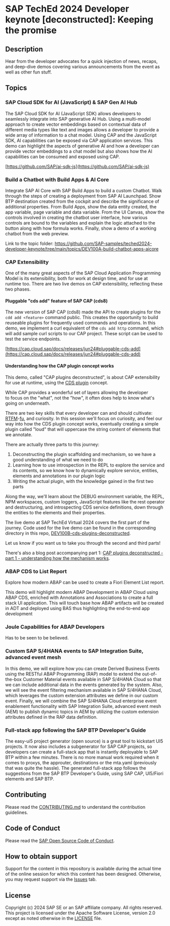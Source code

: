 # SAP TechEd 2024 Developer keynote [deconstructed]: Keeping the promise

## Description

Hear from the developer advocates for a quick injection of news, recaps, and deep-dive demos covering various announcements from the event as well as other fun stuff.

## Topics

### SAP Cloud SDK for AI (JavaScript) & SAP Gen AI Hub

The SAP Cloud SDK for AI (JavaScript SDK) allows developers to seamlessly integrate into SAP generative AI Hub. Using a multi-model approach to create vector embeddings based on contextual data of different media types like text and images allows a developer to provide a wide array of information to a chat model. Using CAP and the JavaScript SDK, AI capabilities can be exposed via CAP application services. This demo can highlight the aspects of generative AI and how a developer can provide vector embeddings to a chat model but also shows how the AI capabilities can be consumed and exposed using CAP.

[https://github.com/SAP/ai-sdk-js](https://github.com/SAP/ai-sdk-js)

### Build a Chatbot with Build Apps & AI Core

Integrate SAP AI Core with SAP Build Apps to build a custom Chatbot. Walk through the steps of creating a deployment from SAP AI Launchpad. Show BTP destination created from the cockpit and describe the significance of additional properties. From Build Apps, show the data entity created, the app variable, page variable and data variable. From the UI Canvas, show the controls involved in creating the chatbot user interface, how various controls are bound to the variables and explain the logic attached to the button along with how formula works. Finally, show a demo of a working chatbot from the web preview.

Link to the topic folder: https://github.com/SAP-samples/teched2024-developer-keynote/tree/main/topics/DEV100A-build-chatbot-apps-aicore

### CAP Extensibility

One of the many great aspects of the SAP Cloud Application Programming Model is its extensibility, both for work at design time, and for use at runtime too. There are two live demos on CAP extensibility, reflecting these two phases.

#### Pluggable "cds add" feature of SAP CAP (cds8)

The new version of SAP CAP (cds8) made the API to create plugins for the `cdd add <feature>` command public. This creates the opportunity to build reuseable plugins for frequently used commands and operations. In this demo, we implement a curl equivalent of the `cds add http` command, which will add sample curl scripts to our CAP project. These script can be used to test the service endpoints.

[https://cap.cloud.sap/docs/releases/jun24#pluggable-cds-add](https://cap.cloud.sap/docs/releases/jun24#pluggable-cds-add)

#### Understanding how the CAP plugin concept works

This demo, called "CAP plugins deconstructed", is about CAP extensibility for use at runtime, using the [CDS plugin](https://cap.cloud.sap/docs/node.js/cds-plugins) concept.

While CAP provides a wonderful set of layers allowing the developer to focus on the "what", not the "how", it often does help to know what's going on underneath.

There are two key skills that every developer can and should cultivate: [RTFM](https://en.wikipedia.org/wiki/RTFM)-[fu](https://en.wiktionary.org/wiki/-fu), and curiosity. In this session we'll focus on curiosity, and feel our way into how the CDS plugin concept works, eventually creating a simple plugin called "loud" that will uppercase the string content of elements that we annotate.

There are actually three parts to this journey:

1. Deconstructing the plugin scaffolding and mechanism, so we have a good understanding of what we need to do
1. Learning how to use introspection in the REPL to explore the service and its contents, so we know how to dynamically explore service, entities, elements and annotations in our plugin logic
1. Writing the actual plugin, with the knowledge gained in the first two parts

Along the way, we'll learn about the DEBUG environment variable, the REPL, NPM workspaces, custom loggers, JavaScript features like the rest operator and destructuring, and introspecting CDS service definitions, down through the entities to the elements and their properties.

The live demo at SAP TechEd Virtual 2024 covers the first part of the journey. Code used for the live demo can be found in the corresponding directory in this repo, [DEV100B-cds-plugins-deconstructed](https://github.com/SAP-samples/teched2024-developer-keynote/tree/main/topics/DEV100B-cap-extensibility/cds-plugins-deconstructed).

Let us know if you want us to take you through the second and third parts!

There's also a blog post accompanying part 1: [CAP plugins deconstructed - part 1 - understanding how the mechanism works](https://qmacro.org/blog/posts/2024/10/05/cap-plugins-deconstructed-part-1-understanding-how-the-mechanism-works/).

### ABAP CDS to List Report

Explore how modern ABAP can be used to create a Fiori Element List report.

This demo will highlight modern ABAP Development in ABAP Cloud using ABAP CDS, enriched with Annotations and Associations to create a full stack UI application. This will touch base how ABAP artifacts will be created in ADT and deployed using BAS thus highlighting the end-to-end app development

### Joule Capabilities for ABAP Developers

Has to be seen to be believed.

### Custom SAP S/4HANA events to SAP Integration Suite, advanced event mesh

In this demo, we will explore how you can create Derived Business Events using the RESTful ABAP Programming (RAP) model to extend the out-of-the-box Customer Material events available in SAP S/4HANA Cloud so that we can include additional data in the events generated by the system. Also, we will see the event filtering mechanism available in SAP S/4HANA Cloud, which leverages the custom extension attributes we define in our custom event. Finally, we will combine the SAP S/4HANA Cloud enterprise event enablement functionality with SAP Integration Suite, advanced event mesh (AEM) to publish dynamic topics in AEM by utilizing the custom extension attributes defined in the RAP data definition.

### Full-stack app following the SAP BTP Developer's Guide

The easy-ui5 project generator (open source) is a great tool to kickstart UI5 projects. It now also includes a subgenerator for SAP CAP projects, so developers can create a full-stack app that is instantly deployable to SAP BTP within a few minutes. There is no more manual work required when it comes to proxys, the approuter, destinations or the mta.yaml (previously that was quite the hassle). The generated full-stack app follows the suggestions from the SAP BTP Developer's Guide, using SAP CAP, UI5/Fiori elements and SAP BTP.

## Contributing

Please read the [CONTRIBUTING.md](./CONTRIBUTING.md) to understand the contribution guidelines.

## Code of Conduct

Please read the [SAP Open Source Code of Conduct](https://github.com/SAP-samples/.github/blob/main/CODE_OF_CONDUCT.md).

## How to obtain support

Support for the content in this repository is available during the actual time of the online session for which this content has been designed. Otherwise, you may request support via the [Issues](../../issues) tab.

## License

Copyright (c) 2024 SAP SE or an SAP affiliate company. All rights reserved. This project is licensed under the Apache Software License, version 2.0 except as noted otherwise in the [LICENSE](LICENSES/Apache-2.0.txt) file.
